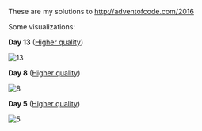 These are my solutions to http://adventofcode.com/2016

Some visualizations:


**Day 13** ([Higher quality](https://gfycat.com/OpulentShyAustralianfreshwatercrocodile))

![13](https://zippy.gfycat.com/OpulentShyAustralianfreshwatercrocodile.gif)

**Day 8** ([Higher quality](https://gfycat.com/UnevenAridEastsiberianlaika))

![8](https://zippy.gfycat.com/UnevenAridEastsiberianlaika.gif)

**Day 5** ([Higher quality](http://imgur.com/dhIyjmy))

![5](http://i.imgur.com/dhIyjmy.gif)

